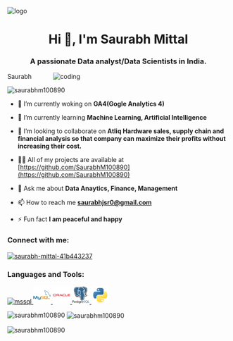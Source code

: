 ![logo](https://github.com/SaurabhM100890/SaurabhM100890/blob/main/Github%20Banner.png)
<h1 align="center">Hi 👋, I'm Saurabh Mittal</h1>
<h3 align="center">A passionate Data analyst/Data Scientists in India.</h3>
Saurabh
<img align="right" alt="coding" width="400" src="https://user-images.githubusercontent.com/55389276/140866485-8fb1c876-9a8f-4d6a-98dc-08c4981eaf70.gif">

<p align="left"> <img src="https://komarev.com/ghpvc/?username=saurabhm100890&label=Profile%20views&color=0e75b6&style=flat" alt="saurabhm100890" /> </p>

- 🔭 I’m currently woking on **GA4(Gogle Analytics 4)**

- 🌱 I’m currently learning **Machine Learning, Artificial Intelligence**

- 👯 I’m looking to collaborate on **Atliq Hardware sales, supply chain and financial analysis so that company can maximize their profits without increasing their cost.**

- 👨‍💻 All of my projects are available at [https://github.com/SaurabhM100890](https://github.com/SaurabhM100890)

- 💬 Ask me about **Data Anaytics, Finance, Management**

- 📫 How to reach me **saurabhjsr0@gmail.com**

- ⚡ Fun fact **I am peaceful and happy**

<h3 align="left">Connect with me:</h3>
<p align="left">
<a href="https://linkedin.com/in/saurabh-mittal-41b443237" target="blank"><img align="center" src="https://raw.githubusercontent.com/rahuldkjain/github-profile-readme-generator/master/src/images/icons/Social/linked-in-alt.svg" alt="saurabh-mittal-41b443237" height="30" width="40" /></a>
</p>

<h3 align="left">Languages and Tools:</h3>
<p align="left"> <a href="https://www.microsoft.com/en-us/sql-server" target="_blank" rel="noreferrer"> <img src="https://www.svgrepo.com/show/303229/microsoft-sql-server-logo.svg" alt="mssql" width="40" height="40"/> </a> <a href="https://www.mysql.com/" target="_blank" rel="noreferrer"> <img src="https://raw.githubusercontent.com/devicons/devicon/master/icons/mysql/mysql-original-wordmark.svg" alt="mysql" width="40" height="40"/> </a> <a href="https://www.oracle.com/" target="_blank" rel="noreferrer"> <img src="https://raw.githubusercontent.com/devicons/devicon/master/icons/oracle/oracle-original.svg" alt="oracle" width="40" height="40"/> </a> <a href="https://www.postgresql.org" target="_blank" rel="noreferrer"> <img src="https://raw.githubusercontent.com/devicons/devicon/master/icons/postgresql/postgresql-original-wordmark.svg" alt="postgresql" width="40" height="40"/> </a> <a href="https://www.python.org" target="_blank" rel="noreferrer"> <img src="https://raw.githubusercontent.com/devicons/devicon/master/icons/python/python-original.svg" alt="python" width="40" height="40"/> </a> </p>

<p><img align="left" src="https://github-readme-stats.vercel.app/api/top-langs?username=saurabhm100890&show_icons=true&locale=en&layout=compact" alt="saurabhm100890" /></p>

<p>&nbsp;<img align="center" src="https://github-readme-stats.vercel.app/api?username=saurabhm100890&show_icons=true&locale=en" alt="saurabhm100890" /></p>

<p><img align="center" src="https://github-readme-streak-stats.herokuapp.com/?user=saurabhm100890&" alt="saurabhm100890" /></p>

